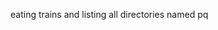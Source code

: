 eating trains and listing all directories named pq


<!---
lspq/lspq is a ✨ special ✨ repository because its `README.md` (this file) appears on your GitHub profile.
You can click the Preview link to take a look at your changes.
--->
